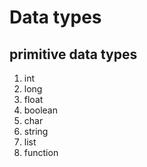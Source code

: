 # Data types

## primitive data types

1. int
1. long
1. float
1. boolean
1. char
1. string
1. list
1. function
